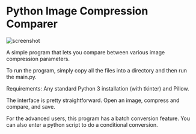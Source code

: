 # Python Image Compression Comparer

![screenshot](http://i.imgur.com/gPCPdaG.png)

A simple program that lets you compare between various image compression parameters.

To run the program, simply copy all the files into a directory and then run the main.py.

Requirements: Any standard Python 3 installation (with tkinter) and Pillow.

The interface is pretty straightforward. Open an image, compress and compare, and save.

For the advanced users, this program has a batch conversion feature. You can also enter a python script to do a conditional conversion.
